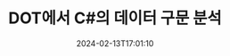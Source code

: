 ---
############################# Static ############################
layout: "auto-gen-parser"
date: 2024-02-13T17:01:10
draft: false
otherformats: 

############################# Head ############################
head_title: "C#에서 DOT의 데이터 구문 분석"
head_description: "C#의 문서에서 데이터를 빠르게 구문 분석합니다."

############################# Header ############################
title: "DOT에서 C#의 데이터 구문 분석"
description: "몇 줄의 .NET 코드로 DOT의 데이터를 구문 분석합니다."
bg_image: "https://cms.admin.containerize.com/templates/aspose/App_Themes/V3/images/bg/header1.png"
bg_overlay: false
button:
    enable: true
    icon: "fas fa-arrow-down"
    label: "무료 평가판 다운로드"
    link: "https://downloads.groupdocs.com/parser/net"

############################# SubMenu ############################
submenu:
    enable: true

    left:
        img_alt: "GroupDocs.Parser for .NET"
        image: "https://cms.admin.containerize.com/templates/groupdocs/images/product-logos/90x90-noborder/groupdocs-parser-net.png"
        product: "GroupDocs.Parser"
        platform: ".NET"

    middle:
        button:

            # button loop
            - link: "https://apireference.groupdocs.com/parser/net"
              text: "API 참조"

            # button loop
            - link: "https://github.com/groupdocs-parser"
              text: "코드 예제"

            # button loop
            - link: "https://products.groupdocs.app/parser/family"
              text: "라이브 데모"

            # button loop
            - link: "https://purchase.groupdocs.com/pricing/parser/net"
              text: "가격"

    right:
        link_download: "https://downloads.groupdocs.com/parser"
        link_learn: "https://docs.groupdocs.com/parser/net"
        link_buy: "https://purchase.groupdocs.com"

############################# About ############################
about:
    enable: true
    title: "GroupDocs.Parser for .NET의 템플릿으로 데이터 구문 분석"
    content: |
        템플릿은 문서에서 데이터 추출의 효율성, 정확성 및 일관성을 크게 향상시킬 수 있습니다. GroupDocs.Parser for .NET는 템플릿 작업을 위한 강력한 솔루션을 제공합니다.
        
        GroupDocs.Parser for .NET를 사용하면 PDF 및 Microsoft Word 문서를 포함하여 다양한 유형의 문서에 대한 템플릿을 쉽게 만들 수 있습니다. 여러 문서의 일괄 구문 분석을 위해 템플릿을 사용할 수도 있습니다.

        GroupDocs.Parser for .NET의 템플릿 작업에 대한 모범 사례에는 배포 전에 고유 식별자를 사용하고 템플릿을 철저히 테스트하는 것이 포함됩니다. GroupDocs.Parser for .NET를 사용하면 데이터 추출을 최적화하고 더 나은 결과를 얻을 수 있습니다.

        문서 파싱 작업을 단순화하고 생산성을 향상시키려면 지금 GroupDocs.Parser for .NET를 다운로드하고 사용해 보십시오. 시작하고 성공을 달성하는 데 도움이 되는 문서 및 지원 리소스를 사용할 수 있습니다.

        [문서](https://docs.groupdocs.com/parser/net/working-with-templates/)에서 문서 파싱에 대해 자세히 알아보세요.

############################# More ############################
more:
    enable: true
    title_left: "시스템 요구 사항"
    content_left: |
        GroupDocs.Parser for .NET API는 모든 주요 플랫폼 및 운영 체제에서 지원됩니다. 아래 코드를 실행하기 전에 시스템에 다음 필수 구성 요소가 설치되어 있는지 확인하십시오.
        
        * 운영 체제: Microsoft Windows, Linux, MacOS
        * 개발 환경: Microsoft Visual Studio, Xamarin, MonoDevelop
        * 프레임워크
        * [Nuget](https://www.nuget.org/packages/groupdocs.parser)에서 GroupDocs.Parser for .NET의 최신 버전을 다운로드하세요.

    title_right: "GroupDocs.Parser for .NET를 사용하는 이유"
    content_right: |
        * 지원되는 모든 문서에서 일반 텍스트 추출 지원    
        * 사용자 정의 템플릿을 통한 문서 분석    
        * 구조화된 텍스트 추출을 완벽하게 지원    
        * 키워드 및 정규 표현식을 통한 텍스트 검색    
        * 형식이 지정된 텍스트, 메타데이터, 이미지, 컨테이너 및 첨부 파일 추출    
        * 지원되는 일부 문서 형식의 목차 추출    
        * PDF 문서에서 양식 데이터 구문 분석    
        * 문서에서 하이퍼링크 추출           

############################# Demos ############################
demos:
    enable: true
    title: "라이브 데모 - DOT 온라인의 데이터 구문 분석"
    content: |
       지금 바로 [GroupDocs.Parser Live Demos](https://products.groupdocs.app/parser/dot) 웹사이트를 방문하여 DOT 파일의 데이터를 구문 분석하세요.
       라이브 데모에는 다음과 같은 이점이 있습니다.
        
############################# About Formats ############################
about_formats:
    enable: true

############################# More Formats ############################
more_formats:
    enable: true
    title: "다른 문서 형식의 데이터 구문 분석"
    content: |
        .NET 문서는 파일 형식 및 이미지에 대한 API를 구문 분석합니다. 아래에 설명된 대로 널리 사용되는 일부 파일 형식에 대한 데이터를 추출합니다.

############################# Back to top ###############################
back_to_top:
    enable: true
---
